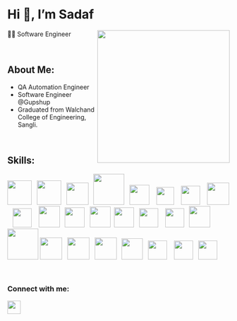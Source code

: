 # Hi 👋, I’m Sadaf
👩‍💻 Software Engineer
<img align="right" src="./images/profile_image.gif" width="300">

<br/>

## About Me:
+ QA Automation Engineer
+ Software Engineer @Gupshup
+ Graduated from Walchand College of Engineering, Sangli.
  
<br/> 

## Skills:
<img src="./images/java.png" height="55"> &nbsp;&nbsp;<img src="./images/springboot.png" height="55" > &nbsp;&nbsp;<img src="./images/linux.png" width="50"> &nbsp;&nbsp;<img src="./images/mysql.png" width="70"> &nbsp;&nbsp;<img src="./images/python.png" width="45"> &nbsp;&nbsp;&nbsp;<img src="./images/jenkins.png" width="40"> &nbsp;&nbsp;&nbsp;<img src="./images/aws.png" width="43"> &nbsp;&nbsp;&nbsp;<img src="./images/cucumber.png" height="50"> &nbsp;&nbsp;&nbsp;<img src="./images/postgres.svg" width="43"> &nbsp;&nbsp;&nbsp;<img src="./images/rest_api.png" width="48"> &nbsp;&nbsp;<img src="./images/mongo.png" width="45"> &nbsp;&nbsp;<img src="./images/git.png" width="47"> &nbsp;<img src="./images/database.png" width="45"> &nbsp;&nbsp;<img src="./images/c.png" width="43"> &nbsp;&nbsp;&nbsp;<img src="./images/c++.png" width="43"> &nbsp;&nbsp;<img src="./images/node.png" width="48"> <img src="./images/react.png" width="70"> <img src="./images/html.png" height="50"> &nbsp;&nbsp;<img src="./images/css.png" height="50"> &nbsp;&nbsp;<img src="./images/js.png" height="50"> &nbsp;&nbsp;<img src="./images/bootstrap.png" width="48"> &nbsp;&nbsp;<img src="./images/dart.png" width="43"> &nbsp;&nbsp;&nbsp;<img src="./images/flutter.png" width="43"> &nbsp;&nbsp;<img src="./images/excel.png" width="43"> &nbsp;&nbsp;

<br/> 

### Connect with me:
<a href="https://www.linkedin.com/in/sadaf-mulla-9264721b2/"><img src="./images/linkedin.png" width="30"></a>
<!---
sadafmulla/sadafmulla is a ✨ special ✨ repository because its `README.md` (this file) appears on your GitHub profile.
You can click the Preview link to take a look at your changes.
--->

